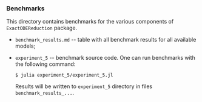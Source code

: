 ### Benchmarks

This directory contains benchmarks for the various components of `ExactODEReduction` package.

- `benchmark_results.md` -- table with all benchmark results for all available models;
- `experiment_5` -- benchmark source code. One can run benchmarks with the following command:

   `$ julia experiment_5/experiment_5.jl`

    Results will be written to `experiment_5` directory in files `benchmark_results_...`.
